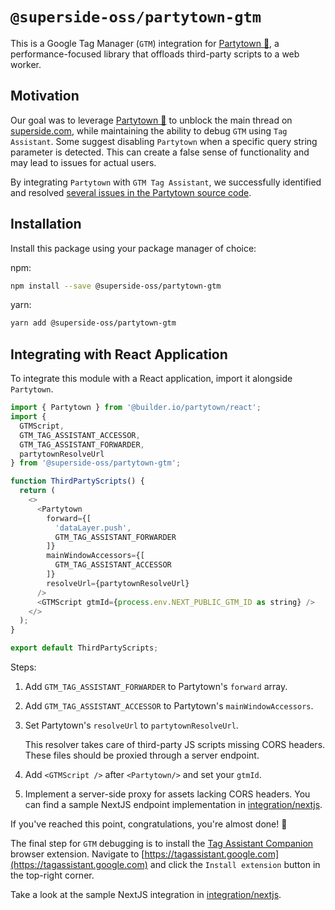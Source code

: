 # `@superside-oss/partytown-gtm`

This is a Google Tag Manager (`GTM`) integration for [Partytown 🎉](https://partytown.builder.io/), a performance-focused library that offloads third-party scripts to a web worker.

## Motivation

Our goal was to leverage [Partytown 🎉](https://partytown.builder.io/) to unblock the main thread on [superside.com](https://www.superside.com), while maintaining the ability to debug `GTM` using `Tag Assistant`. Some suggest disabling `Partytown` when a specific query string parameter is detected. This can create a false sense of functionality and may lead to issues for actual users.

By integrating `Partytown` with `GTM Tag Assistant`, we successfully identified and resolved [several issues in the Partytown source code](https://github.com/BuilderIO/partytown/pulls?q=is%3Apr+author%3Aslawekkolodziej+is%3Aclosed).

## Installation

Install this package using your package manager of choice:

npm:
```sh
npm install --save @superside-oss/partytown-gtm
```

yarn:
```sh
yarn add @superside-oss/partytown-gtm
```

## Integrating with React Application

To integrate this module with a React application, import it alongside `Partytown`.

```javascript
import { Partytown } from '@builder.io/partytown/react';
import {
  GTMScript,
  GTM_TAG_ASSISTANT_ACCESSOR,
  GTM_TAG_ASSISTANT_FORWARDER,
  partytownResolveUrl
} from '@superside-oss/partytown-gtm';

function ThirdPartyScripts() {
  return (
    <>
      <Partytown
        forward={[
          'dataLayer.push',
          GTM_TAG_ASSISTANT_FORWARDER
        ]}
        mainWindowAccessors={[
          GTM_TAG_ASSISTANT_ACCESSOR
        ]}
        resolveUrl={partytownResolveUrl}
      />
      <GTMScript gtmId={process.env.NEXT_PUBLIC_GTM_ID as string} />
    </>
  );
}

export default ThirdPartyScripts;
```

Steps:
1. Add `GTM_TAG_ASSISTANT_FORWARDER` to Partytown's `forward` array.
2. Add `GTM_TAG_ASSISTANT_ACCESSOR` to Partytown's `mainWindowAccessors`.
3. Set Partytown's `resolveUrl` to `partytownResolveUrl`.

    This resolver takes care of third-party JS scripts missing CORS headers. These files should be proxied through a server endpoint.

4. Add `<GTMScript />` after `<Partytown/>` and set your `gtmId`.

5. Implement a server-side proxy for assets lacking CORS headers. You can find a sample NextJS endpoint implementation in [integration/nextjs](/packages/integration/nextjs/src/app/api/third-party/route.ts).

If you've reached this point, congratulations, you're almost done! 🚀

The final step for `GTM` debugging is to install the [Tag Assistant Companion](https://chrome.google.com/webstore/detail/tag-assistant-companion/jmekfmbnaedfebfnmakmokmlfpblbfdm) browser extension. Navigate to [https://tagassistant.google.com](https://tagassistant.google.com) and click the `Install extension` button in the top-right corner.

Take a look at the sample NextJS integration in [integration/nextjs](/packages/integration/nextjs).
